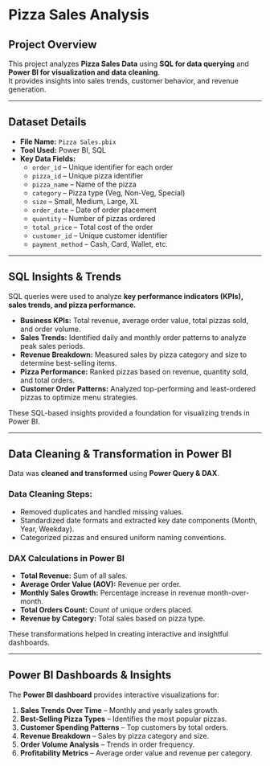 # Pizza Sales Analysis

## Project Overview
This project analyzes **Pizza Sales Data** using **SQL for data querying** and **Power BI for visualization and data cleaning**.  
It provides insights into sales trends, customer behavior, and revenue generation.

---

## Dataset Details
- **File Name:** `Pizza Sales.pbix`
- **Tool Used:** Power BI, SQL
- **Key Data Fields:**
  - `order_id` – Unique identifier for each order
  - `pizza_id` – Unique pizza identifier
  - `pizza_name` – Name of the pizza
  - `category` – Pizza type (Veg, Non-Veg, Special)
  - `size` – Small, Medium, Large, XL
  - `order_date` – Date of order placement
  - `quantity` – Number of pizzas ordered
  - `total_price` – Total cost of the order
  - `customer_id` – Unique customer identifier
  - `payment_method` – Cash, Card, Wallet, etc.

---

## SQL Insights & Trends
SQL queries were used to analyze **key performance indicators (KPIs), sales trends, and pizza performance.**  

- **Business KPIs:** Total revenue, average order value, total pizzas sold, and order volume.  
- **Sales Trends:** Identified daily and monthly order patterns to analyze peak sales periods.  
- **Revenue Breakdown:** Measured sales by pizza category and size to determine best-selling items.  
- **Pizza Performance:** Ranked pizzas based on revenue, quantity sold, and total orders.  
- **Customer Order Patterns:** Analyzed top-performing and least-ordered pizzas to optimize menu strategies.  

These SQL-based insights provided a foundation for visualizing trends in Power BI.

---

## Data Cleaning & Transformation in Power BI
Data was **cleaned and transformed** using **Power Query & DAX**.

### **Data Cleaning Steps:**
- Removed duplicates and handled missing values.  
- Standardized date formats and extracted key date components (Month, Year, Weekday).  
- Categorized pizzas and ensured uniform naming conventions.

### **DAX Calculations in Power BI**
- **Total Revenue:** Sum of all sales.  
- **Average Order Value (AOV):** Revenue per order.  
- **Monthly Sales Growth:** Percentage increase in revenue month-over-month.  
- **Total Orders Count:** Count of unique orders placed.  
- **Revenue by Category:** Total sales based on pizza type.  

These transformations helped in creating interactive and insightful dashboards.

---

## Power BI Dashboards & Insights
The **Power BI dashboard** provides interactive visualizations for:

1. **Sales Trends Over Time** – Monthly and yearly sales growth.
2. **Best-Selling Pizza Types** – Identifies the most popular pizzas.
3. **Customer Spending Patterns** – Top customers by total orders.
4. **Revenue Breakdown** – Sales by pizza category and size.
5. **Order Volume Analysis** – Trends in order frequency.
6. **Profitability Metrics** – Average order value and revenue per category.

